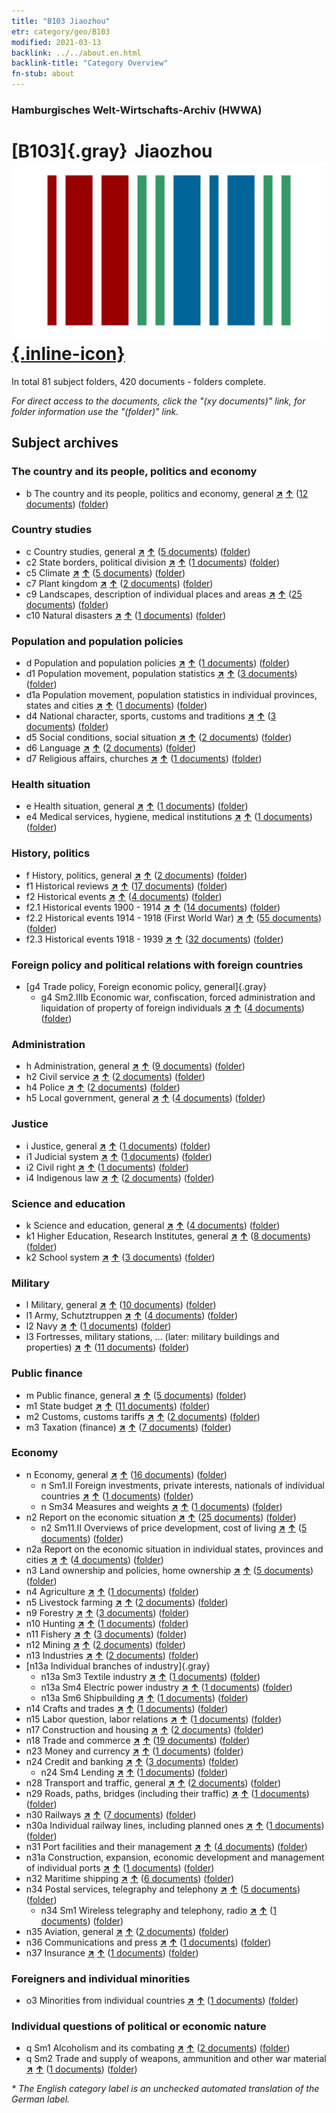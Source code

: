 ```yaml
---
title: "B103 Jiaozhou"
etr: category/geo/B103
modified: 2021-03-13
backlink: ../../about.en.html
backlink-title: "Category Overview"
fn-stub: about
---
```


### Hamburgisches Welt-Wirtschafts-Archiv (HWWA)
# [B103]{.gray}&#8201; Jiaozhou&#160; [![Wikidata item](/images/Wikidata-logo.svg){.inline-icon}](http://www.wikidata.org/entity/Q675321)





In total 81 subject folders, 420 documents - folders complete.

_For direct access to the documents, click the "(xy documents)" link, for folder information use the "(folder)" link._

## Subject archives



### The country and its people, politics and economy

- b The country and its people, politics and economy, general [**&nearr;**](../../../subject/i/144196/about.en.html "The country and its people, politics and economy, general (all over the world)") [**&uarr;**](../../../subject/about.en.html#b "Subject category system") (<a href="https://pm20.zbw.eu/dfgview/sh/126163,144196" title="about: Jiaozhou : The country and its people, politics and economy, general" target="_blank">12 documents</a>) ([folder](http://purl.org/pressemappe20/folder/sh/126163,144196))

### Country studies

- c Country studies, general [**&nearr;**](../../../subject/i/144199/about.en.html "Country studies, general (all over the world)") [**&uarr;**](../../../subject/about.en.html#c "Subject category system") (<a href="https://pm20.zbw.eu/dfgview/sh/126163,144199" title="about: Jiaozhou : Country studies, general" target="_blank">5 documents</a>) ([folder](http://purl.org/pressemappe20/folder/sh/126163,144199))
- c2 State borders, political division [**&nearr;**](../../../subject/i/144202/about.en.html "State borders, political division (all over the world)") [**&uarr;**](../../../subject/about.en.html#c2 "Subject category system") (<a href="https://pm20.zbw.eu/dfgview/sh/126163,144202" title="about: Jiaozhou : State borders, political division" target="_blank">1 documents</a>) ([folder](http://purl.org/pressemappe20/folder/sh/126163,144202))
- c5 Climate [**&nearr;**](../../../subject/i/144209/about.en.html "Climate (all over the world)") [**&uarr;**](../../../subject/about.en.html#c5 "Subject category system") (<a href="https://pm20.zbw.eu/dfgview/sh/126163,144209" title="about: Jiaozhou : Climate" target="_blank">5 documents</a>) ([folder](http://purl.org/pressemappe20/folder/sh/126163,144209))
- c7 Plant kingdom [**&nearr;**](../../../subject/i/144211/about.en.html "Plant kingdom (all over the world)") [**&uarr;**](../../../subject/about.en.html#c7 "Subject category system") (<a href="https://pm20.zbw.eu/dfgview/sh/126163,144211" title="about: Jiaozhou : Plant kingdom" target="_blank">2 documents</a>) ([folder](http://purl.org/pressemappe20/folder/sh/126163,144211))
- c9 Landscapes, description of individual places and areas [**&nearr;**](../../../subject/i/144214/about.en.html "Landscapes, description of individual places and areas (all over the world)") [**&uarr;**](../../../subject/about.en.html#c9 "Subject category system") (<a href="https://pm20.zbw.eu/dfgview/sh/126163,144214" title="about: Jiaozhou : Landscapes, description of individual places and areas" target="_blank">25 documents</a>) ([folder](http://purl.org/pressemappe20/folder/sh/126163,144214))
- c10 Natural disasters [**&nearr;**](../../../subject/i/144215/about.en.html "Natural disasters (all over the world)") [**&uarr;**](../../../subject/about.en.html#c10 "Subject category system") (<a href="https://pm20.zbw.eu/dfgview/sh/126163,144215" title="about: Jiaozhou : Natural disasters" target="_blank">1 documents</a>) ([folder](http://purl.org/pressemappe20/folder/sh/126163,144215))

### Population and population policies

- d Population and population policies [**&nearr;**](../../../subject/i/144221/about.en.html "Population and population policies (all over the world)") [**&uarr;**](../../../subject/about.en.html#d "Subject category system") (<a href="https://pm20.zbw.eu/dfgview/sh/126163,144221" title="about: Jiaozhou : Population and population policies" target="_blank">1 documents</a>) ([folder](http://purl.org/pressemappe20/folder/sh/126163,144221))
- d1 Population movement, population statistics [**&nearr;**](../../../subject/i/144222/about.en.html "Population movement, population statistics (all over the world)") [**&uarr;**](../../../subject/about.en.html#d1 "Subject category system") (<a href="https://pm20.zbw.eu/dfgview/sh/126163,144222" title="about: Jiaozhou : Population movement, population statistics" target="_blank">3 documents</a>) ([folder](http://purl.org/pressemappe20/folder/sh/126163,144222))
- d1a Population movement, population statistics in individual provinces, states and cities [**&nearr;**](../../../subject/i/144225/about.en.html "Population movement, population statistics in individual provinces, states and cities (all over the world)") [**&uarr;**](../../../subject/about.en.html#d1a "Subject category system") (<a href="https://pm20.zbw.eu/dfgview/sh/126163,144225" title="about: Jiaozhou : Population movement, population statistics in individual provinces, states and cities" target="_blank">1 documents</a>) ([folder](http://purl.org/pressemappe20/folder/sh/126163,144225))
- d4 National character, sports, customs and traditions [**&nearr;**](../../../subject/i/144228/about.en.html "National character, sports, customs and traditions (all over the world)") [**&uarr;**](../../../subject/about.en.html#d4 "Subject category system") (<a href="https://pm20.zbw.eu/dfgview/sh/126163,144228" title="about: Jiaozhou : National character, sports, customs and traditions" target="_blank">3 documents</a>) ([folder](http://purl.org/pressemappe20/folder/sh/126163,144228))
- d5 Social conditions, social situation [**&nearr;**](../../../subject/i/144233/about.en.html "Social conditions, social situation (all over the world)") [**&uarr;**](../../../subject/about.en.html#d5 "Subject category system") (<a href="https://pm20.zbw.eu/dfgview/sh/126163,144233" title="about: Jiaozhou : Social conditions, social situation" target="_blank">2 documents</a>) ([folder](http://purl.org/pressemappe20/folder/sh/126163,144233))
- d6 Language [**&nearr;**](../../../subject/i/144239/about.en.html "Language (all over the world)") [**&uarr;**](../../../subject/about.en.html#d6 "Subject category system") (<a href="https://pm20.zbw.eu/dfgview/sh/126163,144239" title="about: Jiaozhou : Language" target="_blank">2 documents</a>) ([folder](http://purl.org/pressemappe20/folder/sh/126163,144239))
- d7 Religious affairs, churches [**&nearr;**](../../../subject/i/144241/about.en.html "Religious affairs, churches (all over the world)") [**&uarr;**](../../../subject/about.en.html#d7 "Subject category system") (<a href="https://pm20.zbw.eu/dfgview/sh/126163,144241" title="about: Jiaozhou : Religious affairs, churches" target="_blank">1 documents</a>) ([folder](http://purl.org/pressemappe20/folder/sh/126163,144241))

### Health situation

- e Health situation, general [**&nearr;**](../../../subject/i/144264/about.en.html "Health situation, general (all over the world)") [**&uarr;**](../../../subject/about.en.html#e "Subject category system") (<a href="https://pm20.zbw.eu/dfgview/sh/126163,144264" title="about: Jiaozhou : Health situation, general" target="_blank">1 documents</a>) ([folder](http://purl.org/pressemappe20/folder/sh/126163,144264))
- e4 Medical services, hygiene, medical institutions [**&nearr;**](../../../subject/i/144266/about.en.html "Medical services, hygiene, medical institutions (all over the world)") [**&uarr;**](../../../subject/about.en.html#e4 "Subject category system") (<a href="https://pm20.zbw.eu/dfgview/sh/126163,144266" title="about: Jiaozhou : Medical services, hygiene, medical institutions" target="_blank">1 documents</a>) ([folder](http://purl.org/pressemappe20/folder/sh/126163,144266))

### History, politics

- f History, politics, general [**&nearr;**](../../../subject/i/144282/about.en.html "History, politics, general (all over the world)") [**&uarr;**](../../../subject/about.en.html#f "Subject category system") (<a href="https://pm20.zbw.eu/dfgview/sh/126163,144282" title="about: Jiaozhou : History, politics, general" target="_blank">2 documents</a>) ([folder](http://purl.org/pressemappe20/folder/sh/126163,144282))
- f1 Historical reviews [**&nearr;**](../../../subject/i/144283/about.en.html "Historical reviews (all over the world)") [**&uarr;**](../../../subject/about.en.html#f1 "Subject category system") (<a href="https://pm20.zbw.eu/dfgview/sh/126163,144283" title="about: Jiaozhou : Historical reviews" target="_blank">17 documents</a>) ([folder](http://purl.org/pressemappe20/folder/sh/126163,144283))
- f2 Historical events [**&nearr;**](../../../subject/i/144286/about.en.html "Historical events (all over the world)") [**&uarr;**](../../../subject/about.en.html#f2 "Subject category system") (<a href="https://pm20.zbw.eu/dfgview/sh/126163,144286" title="about: Jiaozhou : Historical events" target="_blank">4 documents</a>) ([folder](http://purl.org/pressemappe20/folder/sh/126163,144286))
- f2.1 Historical events 1900 - 1914 [**&nearr;**](../../../subject/i/181392/about.en.html "Historical events 1900 - 1914 (all over the world)") [**&uarr;**](../../../subject/about.en.html#f2.1 "Subject category system") (<a href="https://pm20.zbw.eu/dfgview/sh/126163,181392" title="about: Jiaozhou : Historical events 1900 - 1914" target="_blank">14 documents</a>) ([folder](http://purl.org/pressemappe20/folder/sh/126163,181392))
- f2.2 Historical events 1914 - 1918 (First World War) [**&nearr;**](../../../subject/i/181360/about.en.html "Historical events 1914 - 1918 (First World War) (all over the world)") [**&uarr;**](../../../subject/about.en.html#f2.2 "Subject category system") (<a href="https://pm20.zbw.eu/dfgview/sh/126163,181360" title="about: Jiaozhou : Historical events 1914 - 1918 (First World War)" target="_blank">55 documents</a>) ([folder](http://purl.org/pressemappe20/folder/sh/126163,181360))
- f2.3 Historical events 1918 - 1939 [**&nearr;**](../../../subject/i/181391/about.en.html "Historical events 1918 - 1939 (all over the world)") [**&uarr;**](../../../subject/about.en.html#f2.3 "Subject category system") (<a href="https://pm20.zbw.eu/dfgview/sh/126163,181391" title="about: Jiaozhou : Historical events 1918 - 1939" target="_blank">32 documents</a>) ([folder](http://purl.org/pressemappe20/folder/sh/126163,181391))

### Foreign policy and political relations with foreign countries

- [g4 Trade policy, Foreign economic policy, general]{.gray}
  - g4 Sm2.IIIb Economic war, confiscation, forced administration and liquidation of property of foreign individuals [**&nearr;**](../../../subject/i/144477/about.en.html "Economic war, confiscation, forced administration and liquidation of property of foreign individuals (all over the world)") [**&uarr;**](../../../subject/about.en.html#g4_Sm2.IIIb "Subject category system") (<a href="https://pm20.zbw.eu/dfgview/sh/126163,144477" title="about: Jiaozhou : Economic war, confiscation, forced administration and liquidation of property of foreign individuals" target="_blank">4 documents</a>) ([folder](http://purl.org/pressemappe20/folder/sh/126163,144477))

### Administration

- h Administration, general [**&nearr;**](../../../subject/i/144659/about.en.html "Administration, general (all over the world)") [**&uarr;**](../../../subject/about.en.html#h "Subject category system") (<a href="https://pm20.zbw.eu/dfgview/sh/126163,144659" title="about: Jiaozhou : Administration, general" target="_blank">9 documents</a>) ([folder](http://purl.org/pressemappe20/folder/sh/126163,144659))
- h2 Civil service [**&nearr;**](../../../subject/i/144661/about.en.html "Civil service (all over the world)") [**&uarr;**](../../../subject/about.en.html#h2 "Subject category system") (<a href="https://pm20.zbw.eu/dfgview/sh/126163,144661" title="about: Jiaozhou : Civil service" target="_blank">2 documents</a>) ([folder](http://purl.org/pressemappe20/folder/sh/126163,144661))
- h4 Police [**&nearr;**](../../../subject/i/144666/about.en.html "Police (all over the world)") [**&uarr;**](../../../subject/about.en.html#h4 "Subject category system") (<a href="https://pm20.zbw.eu/dfgview/sh/126163,144666" title="about: Jiaozhou : Police" target="_blank">2 documents</a>) ([folder](http://purl.org/pressemappe20/folder/sh/126163,144666))
- h5 Local government, general [**&nearr;**](../../../subject/i/144673/about.en.html "Local government, general (all over the world)") [**&uarr;**](../../../subject/about.en.html#h5 "Subject category system") (<a href="https://pm20.zbw.eu/dfgview/sh/126163,144673" title="about: Jiaozhou : Local government, general" target="_blank">4 documents</a>) ([folder](http://purl.org/pressemappe20/folder/sh/126163,144673))

### Justice

- i Justice, general [**&nearr;**](../../../subject/i/144694/about.en.html "Justice, general (all over the world)") [**&uarr;**](../../../subject/about.en.html#i "Subject category system") (<a href="https://pm20.zbw.eu/dfgview/sh/126163,144694" title="about: Jiaozhou : Justice, general" target="_blank">1 documents</a>) ([folder](http://purl.org/pressemappe20/folder/sh/126163,144694))
- i1 Judicial system [**&nearr;**](../../../subject/i/144695/about.en.html "Judicial system (all over the world)") [**&uarr;**](../../../subject/about.en.html#i1 "Subject category system") (<a href="https://pm20.zbw.eu/dfgview/sh/126163,144695" title="about: Jiaozhou : Judicial system" target="_blank">1 documents</a>) ([folder](http://purl.org/pressemappe20/folder/sh/126163,144695))
- i2 Civil right [**&nearr;**](../../../subject/i/144701/about.en.html "Civil right (all over the world)") [**&uarr;**](../../../subject/about.en.html#i2 "Subject category system") (<a href="https://pm20.zbw.eu/dfgview/sh/126163,144701" title="about: Jiaozhou : Civil right" target="_blank">1 documents</a>) ([folder](http://purl.org/pressemappe20/folder/sh/126163,144701))
- i4 Indigenous law [**&nearr;**](../../../subject/i/144709/about.en.html "Indigenous law (all over the world)") [**&uarr;**](../../../subject/about.en.html#i4 "Subject category system") (<a href="https://pm20.zbw.eu/dfgview/sh/126163,144709" title="about: Jiaozhou : Indigenous law" target="_blank">2 documents</a>) ([folder](http://purl.org/pressemappe20/folder/sh/126163,144709))

### Science and education

- k Science and education, general [**&nearr;**](../../../subject/i/144713/about.en.html "Science and education, general (all over the world)") [**&uarr;**](../../../subject/about.en.html#k "Subject category system") (<a href="https://pm20.zbw.eu/dfgview/sh/126163,144713" title="about: Jiaozhou : Science and education, general" target="_blank">4 documents</a>) ([folder](http://purl.org/pressemappe20/folder/sh/126163,144713))
- k1 Higher Education, Research Institutes, general [**&nearr;**](../../../subject/i/144714/about.en.html "Higher Education, Research Institutes, general (all over the world)") [**&uarr;**](../../../subject/about.en.html#k1 "Subject category system") (<a href="https://pm20.zbw.eu/dfgview/sh/126163,144714" title="about: Jiaozhou : Higher Education, Research Institutes, general" target="_blank">8 documents</a>) ([folder](http://purl.org/pressemappe20/folder/sh/126163,144714))
- k2 School system [**&nearr;**](../../../subject/i/144739/about.en.html "School system (all over the world)") [**&uarr;**](../../../subject/about.en.html#k2 "Subject category system") (<a href="https://pm20.zbw.eu/dfgview/sh/126163,144739" title="about: Jiaozhou : School system" target="_blank">3 documents</a>) ([folder](http://purl.org/pressemappe20/folder/sh/126163,144739))

### Military

- l Military, general [**&nearr;**](../../../subject/i/144762/about.en.html "Military, general (all over the world)") [**&uarr;**](../../../subject/about.en.html#l "Subject category system") (<a href="https://pm20.zbw.eu/dfgview/sh/126163,144762" title="about: Jiaozhou : Military, general" target="_blank">10 documents</a>) ([folder](http://purl.org/pressemappe20/folder/sh/126163,144762))
- l1 Army, Schutztruppen [**&nearr;**](../../../subject/i/144763/about.en.html "Army, Schutztruppen (all over the world)") [**&uarr;**](../../../subject/about.en.html#l1 "Subject category system") (<a href="https://pm20.zbw.eu/dfgview/sh/126163,144763" title="about: Jiaozhou : Army, Schutztruppen" target="_blank">4 documents</a>) ([folder](http://purl.org/pressemappe20/folder/sh/126163,144763))
- l2 Navy [**&nearr;**](../../../subject/i/144768/about.en.html "Navy (all over the world)") [**&uarr;**](../../../subject/about.en.html#l2 "Subject category system") (<a href="https://pm20.zbw.eu/dfgview/sh/126163,144768" title="about: Jiaozhou : Navy" target="_blank">1 documents</a>) ([folder](http://purl.org/pressemappe20/folder/sh/126163,144768))
- l3 Fortresses, military stations, ... (later: military buildings and properties) [**&nearr;**](../../../subject/i/144773/about.en.html "Fortresses, military stations, ... (later: military buildings and properties) (all over the world)") [**&uarr;**](../../../subject/about.en.html#l3 "Subject category system") (<a href="https://pm20.zbw.eu/dfgview/sh/126163,144773" title="about: Jiaozhou : Fortresses, military stations, ... (later: military buildings and properties)" target="_blank">11 documents</a>) ([folder](http://purl.org/pressemappe20/folder/sh/126163,144773))

### Public finance

- m Public finance, general [**&nearr;**](../../../subject/i/144809/about.en.html "Public finance, general (all over the world)") [**&uarr;**](../../../subject/about.en.html#m "Subject category system") (<a href="https://pm20.zbw.eu/dfgview/sh/126163,144809" title="about: Jiaozhou : Public finance, general" target="_blank">5 documents</a>) ([folder](http://purl.org/pressemappe20/folder/sh/126163,144809))
- m1 State budget [**&nearr;**](../../../subject/i/144810/about.en.html "State budget (all over the world)") [**&uarr;**](../../../subject/about.en.html#m1 "Subject category system") (<a href="https://pm20.zbw.eu/dfgview/sh/126163,144810" title="about: Jiaozhou : State budget" target="_blank">11 documents</a>) ([folder](http://purl.org/pressemappe20/folder/sh/126163,144810))
- m2 Customs, customs tariffs [**&nearr;**](../../../subject/i/144850/about.en.html "Customs, customs tariffs (all over the world)") [**&uarr;**](../../../subject/about.en.html#m2 "Subject category system") (<a href="https://pm20.zbw.eu/dfgview/sh/126163,144850" title="about: Jiaozhou : Customs, customs tariffs" target="_blank">2 documents</a>) ([folder](http://purl.org/pressemappe20/folder/sh/126163,144850))
- m3 Taxation (finance) [**&nearr;**](../../../subject/i/144868/about.en.html "Taxation (finance) (all over the world)") [**&uarr;**](../../../subject/about.en.html#m3 "Subject category system") (<a href="https://pm20.zbw.eu/dfgview/sh/126163,144868" title="about: Jiaozhou : Taxation (finance)" target="_blank">7 documents</a>) ([folder](http://purl.org/pressemappe20/folder/sh/126163,144868))

### Economy

- n Economy, general [**&nearr;**](../../../subject/i/144930/about.en.html "Economy, general (all over the world)") [**&uarr;**](../../../subject/about.en.html#n "Subject category system") (<a href="https://pm20.zbw.eu/dfgview/sh/126163,144930" title="about: Jiaozhou : Economy, general" target="_blank">16 documents</a>) ([folder](http://purl.org/pressemappe20/folder/sh/126163,144930))
  - n Sm1.II Foreign investments, private interests, nationals of individual countries [**&nearr;**](../../../subject/i/145775/about.en.html "Foreign investments, private interests, nationals of individual countries (all over the world)") [**&uarr;**](../../../subject/about.en.html#n_Sm1.II "Subject category system") (<a href="https://pm20.zbw.eu/dfgview/sh/126163,145775" title="about: Jiaozhou : Foreign investments, private interests, nationals of individual countries" target="_blank">1 documents</a>) ([folder](http://purl.org/pressemappe20/folder/sh/126163,145775))
  - n Sm34 Measures and weights [**&nearr;**](../../../subject/i/145830/about.en.html "Measures and weights (all over the world)") [**&uarr;**](../../../subject/about.en.html#n_Sm34 "Subject category system") (<a href="https://pm20.zbw.eu/dfgview/sh/126163,145830" title="about: Jiaozhou : Measures and weights" target="_blank">1 documents</a>) ([folder](http://purl.org/pressemappe20/folder/sh/126163,145830))
- n2 Report on the economic situation [**&nearr;**](../../../subject/i/144972/about.en.html "Report on the economic situation (all over the world)") [**&uarr;**](../../../subject/about.en.html#n2 "Subject category system") (<a href="https://pm20.zbw.eu/dfgview/sh/126163,144972" title="about: Jiaozhou : Report on the economic situation" target="_blank">25 documents</a>) ([folder](http://purl.org/pressemappe20/folder/sh/126163,144972))
  - n2 Sm11.II Overviews of price development, cost of living [**&nearr;**](../../../subject/i/145003/about.en.html "Overviews of price development, cost of living (all over the world)") [**&uarr;**](../../../subject/about.en.html#n2_Sm11.II "Subject category system") (<a href="https://pm20.zbw.eu/dfgview/sh/126163,145003" title="about: Jiaozhou : Overviews of price development, cost of living" target="_blank">5 documents</a>) ([folder](http://purl.org/pressemappe20/folder/sh/126163,145003))
- n2a Report on the economic situation in individual states, provinces and cities [**&nearr;**](../../../subject/i/145026/about.en.html "Report on the economic situation in individual states, provinces and cities (all over the world)") [**&uarr;**](../../../subject/about.en.html#n2a "Subject category system") (<a href="https://pm20.zbw.eu/dfgview/sh/126163,145026" title="about: Jiaozhou : Report on the economic situation in individual states, provinces and cities" target="_blank">4 documents</a>) ([folder](http://purl.org/pressemappe20/folder/sh/126163,145026))
- n3 Land ownership and policies, home ownership [**&nearr;**](../../../subject/i/145027/about.en.html "Land ownership and policies, home ownership (all over the world)") [**&uarr;**](../../../subject/about.en.html#n3 "Subject category system") (<a href="https://pm20.zbw.eu/dfgview/sh/126163,145027" title="about: Jiaozhou : Land ownership and policies, home ownership" target="_blank">5 documents</a>) ([folder](http://purl.org/pressemappe20/folder/sh/126163,145027))
- n4 Agriculture [**&nearr;**](../../../subject/i/145048/about.en.html "Agriculture (all over the world)") [**&uarr;**](../../../subject/about.en.html#n4 "Subject category system") (<a href="https://pm20.zbw.eu/dfgview/sh/126163,145048" title="about: Jiaozhou : Agriculture" target="_blank">1 documents</a>) ([folder](http://purl.org/pressemappe20/folder/sh/126163,145048))
- n5 Livestock farming [**&nearr;**](../../../subject/i/145069/about.en.html "Livestock farming (all over the world)") [**&uarr;**](../../../subject/about.en.html#n5 "Subject category system") (<a href="https://pm20.zbw.eu/dfgview/sh/126163,145069" title="about: Jiaozhou : Livestock farming" target="_blank">2 documents</a>) ([folder](http://purl.org/pressemappe20/folder/sh/126163,145069))
- n9 Forestry [**&nearr;**](../../../subject/i/145074/about.en.html "Forestry (all over the world)") [**&uarr;**](../../../subject/about.en.html#n9 "Subject category system") (<a href="https://pm20.zbw.eu/dfgview/sh/126163,145074" title="about: Jiaozhou : Forestry" target="_blank">3 documents</a>) ([folder](http://purl.org/pressemappe20/folder/sh/126163,145074))
- n10 Hunting [**&nearr;**](../../../subject/i/145075/about.en.html "Hunting (all over the world)") [**&uarr;**](../../../subject/about.en.html#n10 "Subject category system") (<a href="https://pm20.zbw.eu/dfgview/sh/126163,145075" title="about: Jiaozhou : Hunting" target="_blank">1 documents</a>) ([folder](http://purl.org/pressemappe20/folder/sh/126163,145075))
- n11 Fishery [**&nearr;**](../../../subject/i/145076/about.en.html "Fishery (all over the world)") [**&uarr;**](../../../subject/about.en.html#n11 "Subject category system") (<a href="https://pm20.zbw.eu/dfgview/sh/126163,145076" title="about: Jiaozhou : Fishery" target="_blank">3 documents</a>) ([folder](http://purl.org/pressemappe20/folder/sh/126163,145076))
- n12 Mining [**&nearr;**](../../../subject/i/145083/about.en.html "Mining (all over the world)") [**&uarr;**](../../../subject/about.en.html#n12 "Subject category system") (<a href="https://pm20.zbw.eu/dfgview/sh/126163,145083" title="about: Jiaozhou : Mining" target="_blank">2 documents</a>) ([folder](http://purl.org/pressemappe20/folder/sh/126163,145083))
- n13 Industries [**&nearr;**](../../../subject/i/145098/about.en.html "Industries (all over the world)") [**&uarr;**](../../../subject/about.en.html#n13 "Subject category system") (<a href="https://pm20.zbw.eu/dfgview/sh/126163,145098" title="about: Jiaozhou : Industries" target="_blank">2 documents</a>) ([folder](http://purl.org/pressemappe20/folder/sh/126163,145098))
- [n13a Individual branches of industry]{.gray}
  - n13a Sm3 Textile industry [**&nearr;**](../../../subject/i/145119/about.en.html "Textile industry (all over the world)") [**&uarr;**](../../../subject/about.en.html#n13a_Sm3 "Subject category system") (<a href="https://pm20.zbw.eu/dfgview/sh/126163,145119" title="about: Jiaozhou : Textile industry" target="_blank">1 documents</a>) ([folder](http://purl.org/pressemappe20/folder/sh/126163,145119))
  - n13a Sm4 Electric power industry [**&nearr;**](../../../subject/i/145120/about.en.html "Electric power industry (all over the world)") [**&uarr;**](../../../subject/about.en.html#n13a_Sm4 "Subject category system") (<a href="https://pm20.zbw.eu/dfgview/sh/126163,145120" title="about: Jiaozhou : Electric power industry" target="_blank">1 documents</a>) ([folder](http://purl.org/pressemappe20/folder/sh/126163,145120))
  - n13a Sm6 Shipbuilding [**&nearr;**](../../../subject/i/161867/about.en.html "Shipbuilding (all over the world)") [**&uarr;**](../../../subject/about.en.html#n13a_Sm6 "Subject category system") (<a href="https://pm20.zbw.eu/dfgview/sh/126163,161867" title="about: Jiaozhou : Shipbuilding" target="_blank">1 documents</a>) ([folder](http://purl.org/pressemappe20/folder/sh/126163,161867))
- n14 Crafts and trades [**&nearr;**](../../../subject/i/145135/about.en.html "Crafts and trades (all over the world)") [**&uarr;**](../../../subject/about.en.html#n14 "Subject category system") (<a href="https://pm20.zbw.eu/dfgview/sh/126163,145135" title="about: Jiaozhou : Crafts and trades" target="_blank">1 documents</a>) ([folder](http://purl.org/pressemappe20/folder/sh/126163,145135))
- n15 Labor question, labor relations [**&nearr;**](../../../subject/i/145155/about.en.html "Labor question, labor relations (all over the world)") [**&uarr;**](../../../subject/about.en.html#n15 "Subject category system") (<a href="https://pm20.zbw.eu/dfgview/sh/126163,145155" title="about: Jiaozhou : Labor question, labor relations" target="_blank">1 documents</a>) ([folder](http://purl.org/pressemappe20/folder/sh/126163,145155))
- n17 Construction and housing [**&nearr;**](../../../subject/i/145250/about.en.html "Construction and housing (all over the world)") [**&uarr;**](../../../subject/about.en.html#n17 "Subject category system") (<a href="https://pm20.zbw.eu/dfgview/sh/126163,145250" title="about: Jiaozhou : Construction and housing" target="_blank">2 documents</a>) ([folder](http://purl.org/pressemappe20/folder/sh/126163,145250))
- n18 Trade and commerce [**&nearr;**](../../../subject/i/145262/about.en.html "Trade and commerce (all over the world)") [**&uarr;**](../../../subject/about.en.html#n18 "Subject category system") (<a href="https://pm20.zbw.eu/dfgview/sh/126163,145262" title="about: Jiaozhou : Trade and commerce" target="_blank">19 documents</a>) ([folder](http://purl.org/pressemappe20/folder/sh/126163,145262))
- n23 Money and currency [**&nearr;**](../../../subject/i/145305/about.en.html "Money and currency (all over the world)") [**&uarr;**](../../../subject/about.en.html#n23 "Subject category system") (<a href="https://pm20.zbw.eu/dfgview/sh/126163,145305" title="about: Jiaozhou : Money and currency" target="_blank">1 documents</a>) ([folder](http://purl.org/pressemappe20/folder/sh/126163,145305))
- n24 Credit and banking [**&nearr;**](../../../subject/i/145339/about.en.html "Credit and banking (all over the world)") [**&uarr;**](../../../subject/about.en.html#n24 "Subject category system") (<a href="https://pm20.zbw.eu/dfgview/sh/126163,145339" title="about: Jiaozhou : Credit and banking" target="_blank">3 documents</a>) ([folder](http://purl.org/pressemappe20/folder/sh/126163,145339))
  - n24 Sm4 Lending [**&nearr;**](../../../subject/i/161752/about.en.html "Lending (all over the world)") [**&uarr;**](../../../subject/about.en.html#n24_Sm4 "Subject category system") (<a href="https://pm20.zbw.eu/dfgview/sh/126163,161752" title="about: Jiaozhou : Lending" target="_blank">1 documents</a>) ([folder](http://purl.org/pressemappe20/folder/sh/126163,161752))
- n28 Transport and traffic, general [**&nearr;**](../../../subject/i/145509/about.en.html "Transport and traffic, general (all over the world)") [**&uarr;**](../../../subject/about.en.html#n28 "Subject category system") (<a href="https://pm20.zbw.eu/dfgview/sh/126163,145509" title="about: Jiaozhou : Transport and traffic, general" target="_blank">2 documents</a>) ([folder](http://purl.org/pressemappe20/folder/sh/126163,145509))
- n29 Roads, paths, bridges (including their traffic) [**&nearr;**](../../../subject/i/145524/about.en.html "Roads, paths, bridges (including their traffic) (all over the world)") [**&uarr;**](../../../subject/about.en.html#n29 "Subject category system") (<a href="https://pm20.zbw.eu/dfgview/sh/126163,145524" title="about: Jiaozhou : Roads, paths, bridges (including their traffic)" target="_blank">1 documents</a>) ([folder](http://purl.org/pressemappe20/folder/sh/126163,145524))
- n30 Railways [**&nearr;**](../../../subject/i/145531/about.en.html "Railways (all over the world)") [**&uarr;**](../../../subject/about.en.html#n30 "Subject category system") (<a href="https://pm20.zbw.eu/dfgview/sh/126163,145531" title="about: Jiaozhou : Railways" target="_blank">7 documents</a>) ([folder](http://purl.org/pressemappe20/folder/sh/126163,145531))
- n30a Individual railway lines, including planned ones [**&nearr;**](../../../subject/i/145556/about.en.html "Individual railway lines, including planned ones (all over the world)") [**&uarr;**](../../../subject/about.en.html#n30a "Subject category system") (<a href="https://pm20.zbw.eu/dfgview/sh/126163,145556" title="about: Jiaozhou : Individual railway lines, including planned ones" target="_blank">1 documents</a>) ([folder](http://purl.org/pressemappe20/folder/sh/126163,145556))
- n31 Port facilities and their management [**&nearr;**](../../../subject/i/145563/about.en.html "Port facilities and their management (all over the world)") [**&uarr;**](../../../subject/about.en.html#n31 "Subject category system") (<a href="https://pm20.zbw.eu/dfgview/sh/126163,145563" title="about: Jiaozhou : Port facilities and their management" target="_blank">4 documents</a>) ([folder](http://purl.org/pressemappe20/folder/sh/126163,145563))
- n31a Construction, expansion, economic development and management of individual ports [**&nearr;**](../../../subject/i/145565/about.en.html "Construction, expansion, economic development and management of individual ports (all over the world)") [**&uarr;**](../../../subject/about.en.html#n31a "Subject category system") (<a href="https://pm20.zbw.eu/dfgview/sh/126163,145565" title="about: Jiaozhou : Construction, expansion, economic development and management of individual ports" target="_blank">1 documents</a>) ([folder](http://purl.org/pressemappe20/folder/sh/126163,145565))
- n32 Maritime shipping [**&nearr;**](../../../subject/i/145567/about.en.html "Maritime shipping (all over the world)") [**&uarr;**](../../../subject/about.en.html#n32 "Subject category system") (<a href="https://pm20.zbw.eu/dfgview/sh/126163,145567" title="about: Jiaozhou : Maritime shipping" target="_blank">6 documents</a>) ([folder](http://purl.org/pressemappe20/folder/sh/126163,145567))
- n34 Postal services, telegraphy and telephony [**&nearr;**](../../../subject/i/145662/about.en.html "Postal services, telegraphy and telephony (all over the world)") [**&uarr;**](../../../subject/about.en.html#n34 "Subject category system") (<a href="https://pm20.zbw.eu/dfgview/sh/126163,145662" title="about: Jiaozhou : Postal services, telegraphy and telephony" target="_blank">5 documents</a>) ([folder](http://purl.org/pressemappe20/folder/sh/126163,145662))
  - n34 Sm1 Wireless telegraphy and telephony, radio [**&nearr;**](../../../subject/i/145663/about.en.html "Wireless telegraphy and telephony, radio (all over the world)") [**&uarr;**](../../../subject/about.en.html#n34_Sm1 "Subject category system") (<a href="https://pm20.zbw.eu/dfgview/sh/126163,145663" title="about: Jiaozhou : Wireless telegraphy and telephony, radio" target="_blank">1 documents</a>) ([folder](http://purl.org/pressemappe20/folder/sh/126163,145663))
- n35 Aviation, general [**&nearr;**](../../../subject/i/145681/about.en.html "Aviation, general (all over the world)") [**&uarr;**](../../../subject/about.en.html#n35 "Subject category system") (<a href="https://pm20.zbw.eu/dfgview/sh/126163,145681" title="about: Jiaozhou : Aviation, general" target="_blank">2 documents</a>) ([folder](http://purl.org/pressemappe20/folder/sh/126163,145681))
- n36 Communications and press [**&nearr;**](../../../subject/i/145707/about.en.html "Communications and press (all over the world)") [**&uarr;**](../../../subject/about.en.html#n36 "Subject category system") (<a href="https://pm20.zbw.eu/dfgview/sh/126163,145707" title="about: Jiaozhou : Communications and press" target="_blank">1 documents</a>) ([folder](http://purl.org/pressemappe20/folder/sh/126163,145707))
- n37 Insurance [**&nearr;**](../../../subject/i/145723/about.en.html "Insurance (all over the world)") [**&uarr;**](../../../subject/about.en.html#n37 "Subject category system") (<a href="https://pm20.zbw.eu/dfgview/sh/126163,145723" title="about: Jiaozhou : Insurance" target="_blank">1 documents</a>) ([folder](http://purl.org/pressemappe20/folder/sh/126163,145723))

### Foreigners and individual minorities

- o3 Minorities from individual countries [**&nearr;**](../../../subject/i/182220/about.en.html "Minorities from individual countries (all over the world)") [**&uarr;**](../../../subject/about.en.html#o3 "Subject category system") (<a href="https://pm20.zbw.eu/dfgview/sh/126163,182220" title="about: Jiaozhou : Minorities from individual countries" target="_blank">1 documents</a>) ([folder](http://purl.org/pressemappe20/folder/sh/126163,182220))

### Individual questions of political or economic nature

- q Sm1 Alcoholism and its combating [**&nearr;**](../../../subject/i/145941/about.en.html "Alcoholism and its combating (all over the world)") [**&uarr;**](../../../subject/about.en.html#q_Sm1 "Subject category system") (<a href="https://pm20.zbw.eu/dfgview/sh/126163,145941" title="about: Jiaozhou : Alcoholism and its combating" target="_blank">2 documents</a>) ([folder](http://purl.org/pressemappe20/folder/sh/126163,145941))
- q Sm2 Trade and supply of weapons, ammunition and other war material [**&nearr;**](../../../subject/i/160420/about.en.html "Trade and supply of weapons, ammunition and other war material (all over the world)") [**&uarr;**](../../../subject/about.en.html#q_Sm2 "Subject category system") (<a href="https://pm20.zbw.eu/dfgview/sh/126163,160420" title="about: Jiaozhou : Trade and supply of weapons, ammunition and other war material" target="_blank">1 documents</a>) ([folder](http://purl.org/pressemappe20/folder/sh/126163,160420))


_* The English category label is an unchecked automated translation of the German label._

